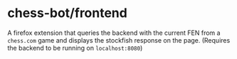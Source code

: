 # chess-bot/frontend

A firefox extension that queries the backend with the current FEN from a `chess.com` game and displays the stockfish response on the page. (Requires the backend to be running on `localhost:8080`)
